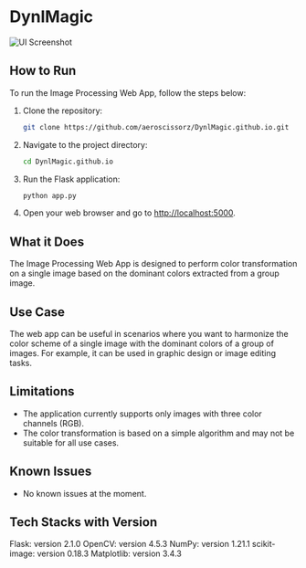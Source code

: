 # DynlMagic

![UI Screenshot](/path/to/screenshot.png)

## How to Run

To run the Image Processing Web App, follow the steps below:

1. Clone the repository:

   ```bash
   git clone https://github.com/aeroscissorz/DynlMagic.github.io.git
   ```

2. Navigate to the project directory:

   ```bash
   cd DynlMagic.github.io
   ```

3. Run the Flask application:

   ```bash
   python app.py
   ```

4. Open your web browser and go to [http://localhost:5000](http://localhost:5000).

## What it Does

The Image Processing Web App is designed to perform color transformation on a single image based on the dominant colors extracted from a group image. 

## Use Case

The web app can be useful in scenarios where you want to harmonize the color scheme of a single image with the dominant colors of a group of images. For example, it can be used in graphic design or image editing tasks.

## Limitations

- The application currently supports only images with three color channels (RGB).
- The color transformation is based on a simple algorithm and may not be suitable for all use cases.

## Known Issues

- No known issues at the moment.

## Tech Stacks with Version
Flask: version 2.1.0
OpenCV: version 4.5.3
NumPy: version 1.21.1
scikit-image: version 0.18.3
Matplotlib: version 3.4.3


